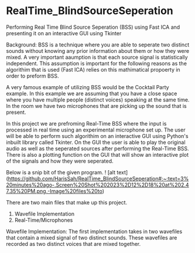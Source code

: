 # RealTime_BlindSourceSeperation
Performing Real Time Blind Source Seperation (BSS) using Fast ICA and presenting it on an interactive GUI using Tkinter

Background:
BSS is a technique where you are able to seperate two distinct sounds without knowing any prior information about them or how they were mixed. A very important aaumption is that each source signal is statistically independent. This assumption is important for the following reasons as the algorithim that is used (Fast ICA) relies on this mathimatical propoerty in order to preform BSS. 

A very famous example of utilizing BSS would be the Cocktail Party example. In this example we are assuming that you have a close space where you have multiple people (distinct voices) speaking at the same time. In the room we have two microphones that are picking up the sound that is present. 

In this project we are prefroming Real-Time BSS where the input is processed in real time using an experimental microphone set up. The user will be able to perform such algorithim on an interactive GUI using Python's inbuilt library called Tkinter. On the GUI the user is able to play the original audio as well as the seperated sources after performing the Real-Time BSS. There is also a plotting function on the GUI that will show an interactive plot of the signals and how they were seperated. 

Below is a snip bit of the given program. 
! [alt text] (https://github.com/HarisSah/RealTime_BlindSourceSeperation#:~:text=3%20minutes%20ago-,Screen%20Shot%202023%2D12%2D18%20at%202.47.35%20PM.png,-Image%20files%20to)

There are two main files that make up this project. 

1) Wavefile Implementation
2) Real-Time/Microphones

Wavefile Implementation:
The first implementation takes in two wavefiles that contain a mixed signal of two distinct sounds. These wavefiles are recorded as two distinct voices that are mixed together. 
